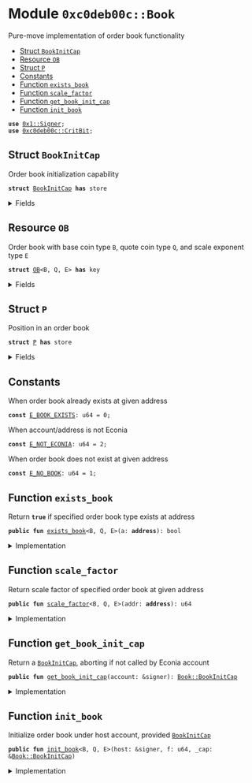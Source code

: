 
<a name="0xc0deb00c_Book"></a>

# Module `0xc0deb00c::Book`

Pure-move implementation of order book functionality


-  [Struct `BookInitCap`](#0xc0deb00c_Book_BookInitCap)
-  [Resource `OB`](#0xc0deb00c_Book_OB)
-  [Struct `P`](#0xc0deb00c_Book_P)
-  [Constants](#@Constants_0)
-  [Function `exists_book`](#0xc0deb00c_Book_exists_book)
-  [Function `scale_factor`](#0xc0deb00c_Book_scale_factor)
-  [Function `get_book_init_cap`](#0xc0deb00c_Book_get_book_init_cap)
-  [Function `init_book`](#0xc0deb00c_Book_init_book)


<pre><code><b>use</b> <a href="../../../build/MoveStdlib/docs/Signer.md#0x1_Signer">0x1::Signer</a>;
<b>use</b> <a href="CritBit.md#0xc0deb00c_CritBit">0xc0deb00c::CritBit</a>;
</code></pre>



<a name="0xc0deb00c_Book_BookInitCap"></a>

## Struct `BookInitCap`

Order book initialization capability


<pre><code><b>struct</b> <a href="Book.md#0xc0deb00c_Book_BookInitCap">BookInitCap</a> <b>has</b> store
</code></pre>



<details>
<summary>Fields</summary>


<dl>
<dt>
<code>dummy_field: bool</code>
</dt>
<dd>

</dd>
</dl>


</details>

<a name="0xc0deb00c_Book_OB"></a>

## Resource `OB`

Order book with base coin type <code>B</code>, quote coin type <code>Q</code>, and
scale exponent type <code>E</code>


<pre><code><b>struct</b> <a href="Book.md#0xc0deb00c_Book_OB">OB</a>&lt;B, Q, E&gt; <b>has</b> key
</code></pre>



<details>
<summary>Fields</summary>


<dl>
<dt>
<code>f: u64</code>
</dt>
<dd>
 Scale factor
</dd>
<dt>
<code>a: <a href="CritBit.md#0xc0deb00c_CritBit_CB">CritBit::CB</a>&lt;<a href="Book.md#0xc0deb00c_Book_P">Book::P</a>&gt;</code>
</dt>
<dd>
 Asks
</dd>
<dt>
<code>b: <a href="CritBit.md#0xc0deb00c_CritBit_CB">CritBit::CB</a>&lt;<a href="Book.md#0xc0deb00c_Book_P">Book::P</a>&gt;</code>
</dt>
<dd>
 Bids
</dd>
<dt>
<code>m_a: u128</code>
</dt>
<dd>
 Order id of minimum ask
</dd>
<dt>
<code>m_b: u128</code>
</dt>
<dd>
 Order id of maximum bid
</dd>
</dl>


</details>

<a name="0xc0deb00c_Book_P"></a>

## Struct `P`

Position in an order book


<pre><code><b>struct</b> <a href="Book.md#0xc0deb00c_Book_P">P</a> <b>has</b> store
</code></pre>



<details>
<summary>Fields</summary>


<dl>
<dt>
<code>s: u64</code>
</dt>
<dd>
 Size of position, in base coin subunits. Corresponds to
 <code>AptosFramework::Coin::Coin.value</code>
</dd>
<dt>
<code>a: <b>address</b></code>
</dt>
<dd>
 Address
</dd>
</dl>


</details>

<a name="@Constants_0"></a>

## Constants


<a name="0xc0deb00c_Book_E_BOOK_EXISTS"></a>

When order book already exists at given address


<pre><code><b>const</b> <a href="Book.md#0xc0deb00c_Book_E_BOOK_EXISTS">E_BOOK_EXISTS</a>: u64 = 0;
</code></pre>



<a name="0xc0deb00c_Book_E_NOT_ECONIA"></a>

When account/address is not Econia


<pre><code><b>const</b> <a href="Book.md#0xc0deb00c_Book_E_NOT_ECONIA">E_NOT_ECONIA</a>: u64 = 2;
</code></pre>



<a name="0xc0deb00c_Book_E_NO_BOOK"></a>

When order book does not exist at given address


<pre><code><b>const</b> <a href="Book.md#0xc0deb00c_Book_E_NO_BOOK">E_NO_BOOK</a>: u64 = 1;
</code></pre>



<a name="0xc0deb00c_Book_exists_book"></a>

## Function `exists_book`

Return <code><b>true</b></code> if specified order book type exists at address


<pre><code><b>public</b> <b>fun</b> <a href="Book.md#0xc0deb00c_Book_exists_book">exists_book</a>&lt;B, Q, E&gt;(a: <b>address</b>): bool
</code></pre>



<details>
<summary>Implementation</summary>


<pre><code><b>public</b> <b>fun</b> <a href="Book.md#0xc0deb00c_Book_exists_book">exists_book</a>&lt;B, Q, E&gt;(a: <b>address</b>): bool {<b>exists</b>&lt;<a href="Book.md#0xc0deb00c_Book_OB">OB</a>&lt;B, Q, E&gt;&gt;(a)}
</code></pre>



</details>

<a name="0xc0deb00c_Book_scale_factor"></a>

## Function `scale_factor`

Return scale factor of specified order book at given address


<pre><code><b>public</b> <b>fun</b> <a href="Book.md#0xc0deb00c_Book_scale_factor">scale_factor</a>&lt;B, Q, E&gt;(addr: <b>address</b>): u64
</code></pre>



<details>
<summary>Implementation</summary>


<pre><code><b>public</b> <b>fun</b> <a href="Book.md#0xc0deb00c_Book_scale_factor">scale_factor</a>&lt;B, Q, E&gt;(
    addr: <b>address</b>
): u64
<b>acquires</b> <a href="Book.md#0xc0deb00c_Book_OB">OB</a> {
    // Assert book <b>exists</b> at given <b>address</b>
    <b>assert</b>!(<a href="Book.md#0xc0deb00c_Book_exists_book">exists_book</a>&lt;B, Q, E&gt;(addr), <a href="Book.md#0xc0deb00c_Book_E_NO_BOOK">E_NO_BOOK</a>);
    <b>borrow_global</b>&lt;<a href="Book.md#0xc0deb00c_Book_OB">OB</a>&lt;B, Q, E&gt;&gt;(addr).f // Return book's scale factor
}
</code></pre>



</details>

<a name="0xc0deb00c_Book_get_book_init_cap"></a>

## Function `get_book_init_cap`

Return a <code><a href="Book.md#0xc0deb00c_Book_BookInitCap">BookInitCap</a></code>, aborting if not called by Econia account


<pre><code><b>public</b> <b>fun</b> <a href="Book.md#0xc0deb00c_Book_get_book_init_cap">get_book_init_cap</a>(account: &signer): <a href="Book.md#0xc0deb00c_Book_BookInitCap">Book::BookInitCap</a>
</code></pre>



<details>
<summary>Implementation</summary>


<pre><code><b>public</b> <b>fun</b> <a href="Book.md#0xc0deb00c_Book_get_book_init_cap">get_book_init_cap</a>(
    account: &signer
): <a href="Book.md#0xc0deb00c_Book_BookInitCap">BookInitCap</a> {
    // Assert called by Econia
    <b>assert</b>!(s_a_o(account) == @Econia, <a href="Book.md#0xc0deb00c_Book_E_NOT_ECONIA">E_NOT_ECONIA</a>);
    <a href="Book.md#0xc0deb00c_Book_BookInitCap">BookInitCap</a>{} // Return requested capability
}
</code></pre>



</details>

<a name="0xc0deb00c_Book_init_book"></a>

## Function `init_book`

Initialize order book under host account, provided <code><a href="Book.md#0xc0deb00c_Book_BookInitCap">BookInitCap</a></code>


<pre><code><b>public</b> <b>fun</b> <a href="Book.md#0xc0deb00c_Book_init_book">init_book</a>&lt;B, Q, E&gt;(host: &signer, f: u64, _cap: &<a href="Book.md#0xc0deb00c_Book_BookInitCap">Book::BookInitCap</a>)
</code></pre>



<details>
<summary>Implementation</summary>


<pre><code><b>public</b> <b>fun</b> <a href="Book.md#0xc0deb00c_Book_init_book">init_book</a>&lt;B, Q, E&gt;(
    host: &signer,
    f: u64,
    _cap: &<a href="Book.md#0xc0deb00c_Book_BookInitCap">BookInitCap</a>
) {
    // Assert book does not already exist under host account
    <b>assert</b>!(!<a href="Book.md#0xc0deb00c_Book_exists_book">exists_book</a>&lt;B, Q, E&gt;(s_a_o(host)), <a href="Book.md#0xc0deb00c_Book_E_BOOK_EXISTS">E_BOOK_EXISTS</a>);
    // Pack empty order book
    <b>let</b> o_b = <a href="Book.md#0xc0deb00c_Book_OB">OB</a>&lt;B, Q, E&gt;{f, a: cb_e&lt;<a href="Book.md#0xc0deb00c_Book_P">P</a>&gt;(), b: cb_e&lt;<a href="Book.md#0xc0deb00c_Book_P">P</a>&gt;(), m_a: 0, m_b: 0};
    <b>move_to</b>&lt;<a href="Book.md#0xc0deb00c_Book_OB">OB</a>&lt;B, Q, E&gt;&gt;(host, o_b); // Move <b>to</b> host
}
</code></pre>



</details>
